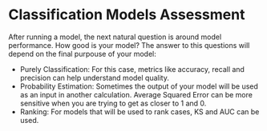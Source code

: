# Classification Models Assessment
After running a model, the next natural question is around model performance. How good is your model? The answer to this questions will depend on the final purpouse of your model:
- Purely Classification: For this case, metrics like accuracy, recall and precision can help understand model quality.
- Probability Estimation: Sometimes the output of your model will be used as an input in another calculation. Average Squared Error can be more sensitive when you are trying to get as closer to 1 and 0.
- Ranking: For models that will be used to rank cases, KS and AUC can be used.
 
